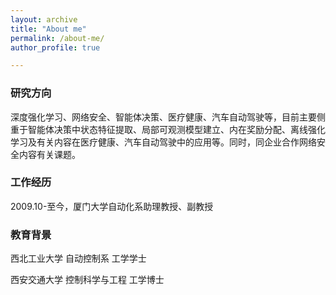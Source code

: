 ```yaml
---
layout: archive
title: "About me"
permalink: /about-me/
author_profile: true

---
```


### 研究方向

深度强化学习、网络安全、智能体决策、医疗健康、汽车自动驾驶等，目前主要侧重于智能体决策中状态特征提取、局部可观测模型建立、内在奖励分配、离线强化学习及有关内容在医疗健康、汽车自动驾驶中的应用等。同时，同企业合作网络安全内容有关课题。

### 工作经历

2009\.10\-至今，厦门大学自动化系助理教授、副教授

### 教育背景

西北工业大学 自动控制系 工学学士

西安交通大学 控制科学与工程 工学博士

